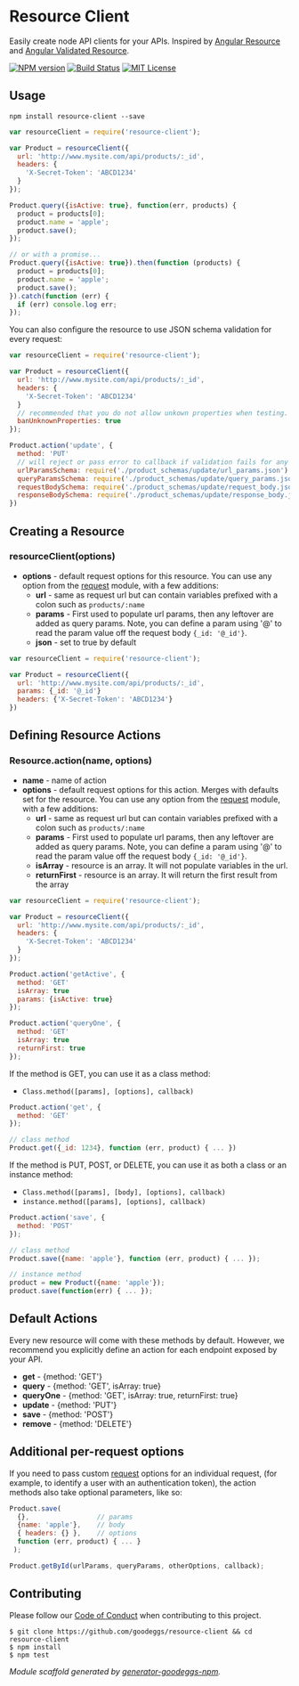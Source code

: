# Resource Client

Easily create node API clients for your APIs. Inspired by [Angular Resource](https://docs.angularjs.org/api/ngResource/service/$resource) and [Angular Validated Resource](https://github.com/goodeggs/angular-validated-resource).

[![NPM version](http://img.shields.io/npm/v/resource-client.svg?style=flat-square)](https://www.npmjs.org/package/resource-client)
[![Build Status](http://img.shields.io/travis/goodeggs/resource-client.svg?style=flat-square)](https://travis-ci.org/goodeggs/resource-client)
[![MIT License](http://img.shields.io/badge/license-MIT-blue.svg?style=flat-square)](https://github.com/goodeggs/resource-client/blob/master/LICENSE.md)

## Usage

```
npm install resource-client --save
```

```javascript
var resourceClient = require('resource-client');

var Product = resourceClient({
  url: 'http://www.mysite.com/api/products/:_id',
  headers: {
    'X-Secret-Token': 'ABCD1234'
  }
});

Product.query({isActive: true}, function(err, products) {
  product = products[0];
  product.name = 'apple';
  product.save();
});

// or with a promise...
Product.query({isActive: true}).then(function (products) {
  product = products[0];
  product.name = 'apple';
  product.save();
}).catch(function (err) {
  if (err) console.log err;
});
```

You can also configure the resource to use JSON schema validation for every request:

```javascript
var resourceClient = require('resource-client');

var Product = resourceClient({
  url: 'http://www.mysite.com/api/products/:_id',
  headers: {
    'X-Secret-Token': 'ABCD1234'
  }
  // recommended that you do not allow unkown properties when testing.
  banUnknownProperties: true
});

Product.action('update', {
  method: 'PUT'
  // will reject or pass error to callback if validation fails for any of the below
  urlParamsSchema: require('./product_schemas/update/url_params.json')
  queryParamsSchema: require('./product_schemas/update/query_params.json')
  requestBodySchema: require('./product_schemas/update/request_body.json')
  responseBodySchema: require('./product_schemas/update/response_body.json')
})
```

## Creating a Resource

### resourceClient(options)

- **options** - default request options for this resource. You can use any option from the [request][request] module, with a few additions:
  - **url** - same as request url but can contain variables prefixed with a colon such as `products/:name`
  - **params** - First used to populate url params, then any leftover are added as query params. Note, you can define a param using '@' to read the param value off the request body `{_id: '@_id'}`.
  - **json** - set to true by default


```javascript
var resourceClient = require('resource-client');

var Product = resourceClient({
  url: 'http://www.mysite.com/api/products/:_id',
  params: {_id: '@_id'}
  headers: {'X-Secret-Token': 'ABCD1234'}
})
```

## Defining Resource Actions

### Resource.action(name, options)

- **name** - name of action
- **options** - default request options for this action. Merges with defaults set for the resource. You can use any option from the [request](https://github.com/request/request) module, with a few additions:
  - **url** - same as request url but can contain variables prefixed with a colon such as `products/:name`
  - **params** - First used to populate url params, then any leftover are added as query params. Note, you can define a param using '@' to read the param value off the request body `{_id: '@_id'}`.
  - **isArray** - resource is an array. It will not populate variables in the url.
  - **returnFirst** - resource is an array. It will return the first result from the array

```javascript
var resourceClient = require('resource-client');

var Product = resourceClient({
  url: 'http://www.mysite.com/api/products/:_id',
  headers: {
    'X-Secret-Token': 'ABCD1234'
  }
});

Product.action('getActive', {
  method: 'GET'
  isArray: true
  params: {isActive: true}
});

Product.action('queryOne', {
  method: 'GET'
  isArray: true
  returnFirst: true
});
```

If the method is GET, you can use it as a class method:

- `Class.method([params], [options], callback)`

```javascript
Product.action('get', {
  method: 'GET'
});

// class method
Product.get({_id: 1234}, function (err, product) { ... })
```

If the method is PUT, POST, or DELETE, you can use it as both a class or an instance method:

- `Class.method([params], [body], [options], callback)`
- `instance.method([params], [options], callback)`

```javascript
Product.action('save', {
  method: 'POST'
});

// class method
Product.save({name: 'apple'}, function (err, product) { ... });

// instance method
product = new Product({name: 'apple'});
product.save(function(err) { ... });
```

## Default Actions

Every new resource will come with these methods by default. However, we recommend
you explicitly define an action for each endpoint exposed by your API.

- **get** - {method: 'GET'}
- **query** - {method: 'GET', isArray: true}
- **queryOne** - {method: 'GET', isArray: true, returnFirst: true}
- **update** - {method: 'PUT'}
- **save** - {method: 'POST'}
- **remove** - {method: 'DELETE'}


## Additional per-request options

If you need to pass custom [request][request] options for an individual request,
(for example, to identify a user with an authentication token),
the action methods also take optional parameters, like so:

```javascript
Product.save(
  {},                 // params
  {name: 'apple'},    // body
  { headers: {} },    // options
  function (err, product) { ... }
 );

Product.getById(urlParams, queryParams, otherOptions, callback);
```


## Contributing

Please follow our [Code of Conduct](https://github.com/goodeggs/mongoose-webdriver/blob/master/CODE_OF_CONDUCT.md)
when contributing to this project.

```
$ git clone https://github.com/goodeggs/resource-client && cd resource-client
$ npm install
$ npm test
```

_Module scaffold generated by [generator-goodeggs-npm](https://github.com/goodeggs/generator-goodeggs-npm)._


[request]: https://github.com/request/request
